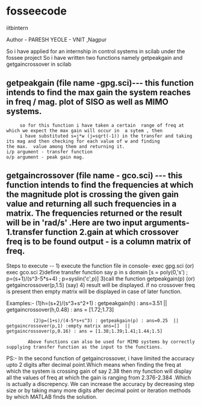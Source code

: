# fosseecode


iitbintern


Author - PARESH YEOLE - VNIT ,Nagpur


 So i have applied for an internship in control systems in scilab under the fossee project
 So i have written two functions namely getpeakgain and getgaincrossover in scilab
 
 
 ## getpeakgain (file name -gpg.sci)--- this function intends to find the max gain the system reaches in freq / mag. plot of SISO as well       as MIMO systems.
         so for this function i have taken a certain  range of freq at which we expect the max gain will occur in  a sytem , then 
         i have substituted s=j*w (j=sqrt(-1)) in the transfer and taking its mag and then checking for each value of w and finding              the max.  value among them and returning it.                                                                                          i/p argument - transfer function                                                                                                         o/p argument - peak gain mag.
         
         
 ## getgaincrossover (file name - gco.sci) --- this function intends to find the frequencies at which the magnitude plot is crossing           the  given gain value and returning all such frequencies in a matrix. The frequencies returned or the result will be in               'rad/s' .Here are two input arguments-1.transfer function 2.gain at which crossover freq is to be found                                           output - is a column matrix of freq.
 
 Steps to execute --
       1) execute the function file in console- exec gpg.sci  (or) exec gco.sci
       2)define transfer function say p in s domain [s = poly(0,'s') ; p=(s+1)/(s^3-5*s+4) ; p=syslin('c',p)]
       3)call the function getpeakgain(p)   (or)  getgaincrossover(p,1.5) (say)
       4) result will be displayed. if no crossover freq is present then empty matrix will be displayed in case of later function.


Examples:-  (1)h=(s+2)/(s^3+s^2+1) : getpeakgain(h) : ans=3.51  || getgaincrossover(h,0.48) : ans = [1.72;1.73]
             
              (2)p=(1+s)/(4-5*s+s^3) : getpeakgain(p) : ans=0.25  || getgaincrossover(p,1) :empty matrix ans=[]  ||                                          getgaincrossover(p,0.16) : ans = [1.38;1.39;1.41;1.44;1.5]
            
            Above functions can also be used for MIMO systems by correctly supplying transfer function as the input to the functions. 



PS:-                                                                                                                                      In the second function of getgaincrossover, i have limited the accuracy upto 2 digits after decimal point.Which means when             finding the freq at which the system is crossing gain of say 2.38 then my function will display all the values of freq at which        the gain is ranging from 2.376-2.384 .Which is actually a discrepency. We can increase the accuracy by decreasing step size or          by taking many more digits after decimal point or iteration methods by which MATLAB finds the solution.   
